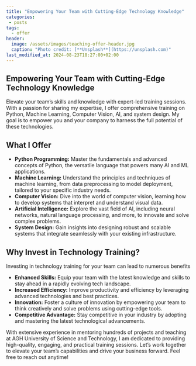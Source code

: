 ```yaml
---
title: "Empowering Your Team with Cutting-Edge Technology Knowledge"
categories:
 - posts
tags:
  - offer
header:
  image: /assets/images/teaching-offer-header.jpg
  caption: "Photo credit: [**Unsplash**](https://unsplash.com)"
last_modified_at: 2024-08-23T18:27:00+02:00
---
```


## Empowering Your Team with Cutting-Edge Technology Knowledge

Elevate your team’s skills and knowledge with expert-led training sessions. With a passion for sharing my expertise, I offer comprehensive training on Python, Machine Learning, Computer Vision, AI, and system design. My goal is to empower you and your company to harness the full potential of these technologies.

## What I Offer

- **Python Programming:** Master the fundamentals and advanced concepts of Python, the versatile language that powers many AI and ML applications.
- **Machine Learning:** Understand the principles and techniques of machine learning, from data preprocessing to model deployment, tailored to your specific industry needs.
- **Computer Vision:** Dive into the world of computer vision, learning how to develop systems that interpret and understand visual data.
- **Artificial Intelligence:** Explore the vast field of AI, including neural networks, natural language processing, and more, to innovate and solve complex problems.
- **System Design:** Gain insights into designing robust and scalable systems that integrate seamlessly with your existing infrastructure.

## Why Invest in Technology Training?

Investing in technology training for your team can lead to numerous benefits

- **Enhanced Skills:** Equip your team with the latest knowledge and skills to stay ahead in a rapidly evolving tech landscape.
- **Increased Efficiency:** Improve productivity and efficiency by leveraging advanced technologies and best practices.
- **Innovation:** Foster a culture of innovation by empowering your team to think creatively and solve problems using cutting-edge tools.
- **Competitive Advantage:** Stay competitive in your industry by adopting and mastering the latest technological advancements.

With extensive experience in mentoring hundreds of projects and teaching at AGH University of Science and Technology, I am dedicated to providing high-quality, engaging, and practical training sessions. Let’s work together to elevate your team’s capabilities and drive your business forward. Feel free to reach out anytime!
